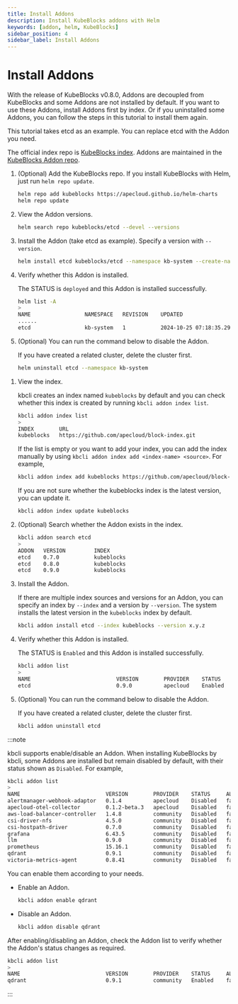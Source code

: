 ```yaml
---
title: Install Addons
description: Install KubeBlocks addons with Helm
keywords: [addon, helm, KubeBlocks]
sidebar_position: 4
sidebar_label: Install Addons
---
```


# Install Addons

With the release of KubeBlocks v0.8.0, Addons are decoupled from KubeBlocks and some Addons are not installed by default. If you want to use these Addons, install Addons first by index. Or if you uninstalled some Addons, you can follow the steps in this tutorial to install them again.

This tutorial takes etcd as an example. You can replace etcd with the Addon you need.

The official index repo is [KubeBlocks index](https://github.com/apecloud/block-index). Addons are maintained in the [KubeBlocks Addon repo](https://github.com/apecloud/kubeblocks-addons).

<Tabs>

<TabItem value="Helm" label="Install with Helm" default>

1. (Optional) Add the KubeBlocks repo. If you install KubeBlocks with Helm, just run `helm repo update`.

   ```bash
   helm repo add kubeblocks https://apecloud.github.io/helm-charts
   helm repo update
   ```

2. View the Addon versions.

   ```bash
   helm search repo kubeblocks/etcd --devel --versions
   ```

3. Install the Addon (take etcd as example). Specify a version with `--version`.

   ```bash
   helm install etcd kubeblocks/etcd --namespace kb-system --create-namespace --version x.y.z
   ```

4. Verify whether this Addon is installed.

   The STATUS is `deployed` and this Addon is installed successfully.

   ```bash
   helm list -A
   >
   NAME                 NAMESPACE	REVISION	UPDATED                                	STATUS  	CHART              APP VERSION
   ......
   etcd               	kb-system	1       	2024-10-25 07:18:35.294326176 +0000 UTC	deployed	etcd-0.9.0         v3.5.6
   ```

5. (Optional) You can run the command below to disable the Addon.

   If you have created a related cluster, delete the cluster first.

   ```bash
   helm uninstall etcd --namespace kb-system
   ```

</TabItem>

<TabItem value="kbcli" label="Install with kbcli">

1. View the index.

   kbcli creates an index named `kubeblocks` by default and you can check whether this index is created by running `kbcli addon index list`.

   ```bash
   kbcli addon index list
   >
   INDEX        URL
   kubeblocks   https://github.com/apecloud/block-index.git 
   ```

   If the list is empty or you want to add your index, you can add the index manually by using `kbcli addon index add <index-name> <source>`. For example,

   ```bash
   kbcli addon index add kubeblocks https://github.com/apecloud/block-index.git
   ```

   If you are not sure whether the kubeblocks index is the latest version, you can update it.

   ```bash
   kbcli addon index update kubeblocks
   ```

2. (Optional) Search whether the Addon exists in the index.

   ```bash
   kbcli addon search etcd
   >
   ADDON   VERSION         INDEX
   etcd    0.7.0           kubeblocks
   etcd    0.8.0           kubeblocks
   etcd    0.9.0           kubeblocks
   ```

3. Install the Addon.

   If there are multiple index sources and versions for an Addon, you can specify an index by `--index` and a version by `--version`. The system installs the latest version in the `kubeblocks` index by default.

   ```bash
   kbcli addon install etcd --index kubeblocks --version x.y.z
   ```

4. Verify whether this Addon is installed.

   The STATUS is `Enabled` and this Addon is installed successfully.

   ```bash
   kbcli addon list
   >
   NAME                           VERSION        PROVIDER    STATUS     AUTO-INSTALL
   etcd                           0.9.0          apecloud    Enabled    true
   ```

5. (Optional) You can run the command below to disable the Addon.

   If you have created a related cluster, delete the cluster first.

   ```bash
   kbcli addon uninstall etcd
   ```

:::note

kbcli supports enable/disable an Addon. When installing KubeBlocks by kbcli, some Addons are installed but remain disabled by default, with their status shown as `Disabled`. For example,

```bash
kbcli addon list
>
NAME                           VERSION        PROVIDER    STATUS     AUTO-INSTALL
alertmanager-webhook-adaptor   0.1.4          apecloud    Disabled   false
apecloud-otel-collector        0.1.2-beta.3   apecloud    Disabled   false
aws-load-balancer-controller   1.4.8          community   Disabled   false
csi-driver-nfs                 4.5.0          community   Disabled   false
csi-hostpath-driver            0.7.0          community   Disabled   false
grafana                        6.43.5         community   Disabled   false
llm                            0.9.0          community   Disabled   false
prometheus                     15.16.1        community   Disabled   false
qdrant                         0.9.1          community   Disabled   false
victoria-metrics-agent         0.8.41         community   Disabled   false
```

You can enable them according to your needs.

* Enable an Addon.

   ```bash
   kbcli addon enable qdrant
   ```

* Disable an Addon.

   ```bash
   kbcli addon disable qdrant
   ```

After enabling/disabling an Addon, check the Addon list to verify whether the Addon's status changes as required.

```bash
kbcli addon list
>
NAME                           VERSION        PROVIDER    STATUS     AUTO-INSTALL
qdrant                         0.9.1          community   Enabled    false
```

:::

</TabItem>

</Tabs>
